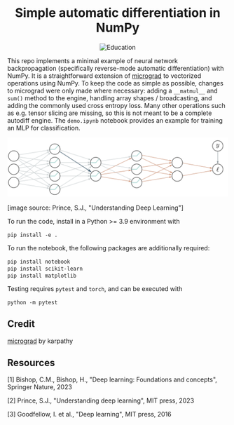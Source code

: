 <div align="center"> 

# Simple automatic differentiation in NumPy

![Education](https://img.shields.io/badge/Education-B9F3Bf.svg)

</div>

This repo implements a minimal example of neural network backpropagation (specifically reverse-mode automatic differentiation) with NumPy. It is a straightforward extension of [micrograd](https://github.com/karpathy/micrograd) to vectorized operations using NumPy. To keep the code as simple as possible, changes to micrograd were only made where necessary: adding a `__matmul__` and `sum()` method to the engine, handling array shapes / broadcasting, and adding the commonly used cross entropy loss. Many other operations such as e.g. tensor slicing are missing, so this is not meant to be a complete autodiff engine. The `demo.ipynb` notebook provides an example for training an MLP for classification.

<img src="./nn_vis.png" width="900"/>

[image source: Prince, S.J., "Understanding Deep Learning"] 

To run the code, install in a Python >= 3.9 environment with
```
pip install -e .
```

To run the notebook, the following packages are additionally required:
```
pip install notebook
pip install scikit-learn
pip install matplotlib
```

Testing requires `pytest` and `torch`, and can be executed with
```
python -m pytest
```

## Credit

[micrograd](https://github.com/karpathy/micrograd) by karpathy

## Resources

[1] Bishop, C.M., Bishop, H., "Deep learning: Foundations and concepts", Springer Nature, 2023

[2] Prince, S.J., "Understanding deep learning", MIT press, 2023

[3] Goodfellow, I. et al., "Deep learning", MIT press, 2016